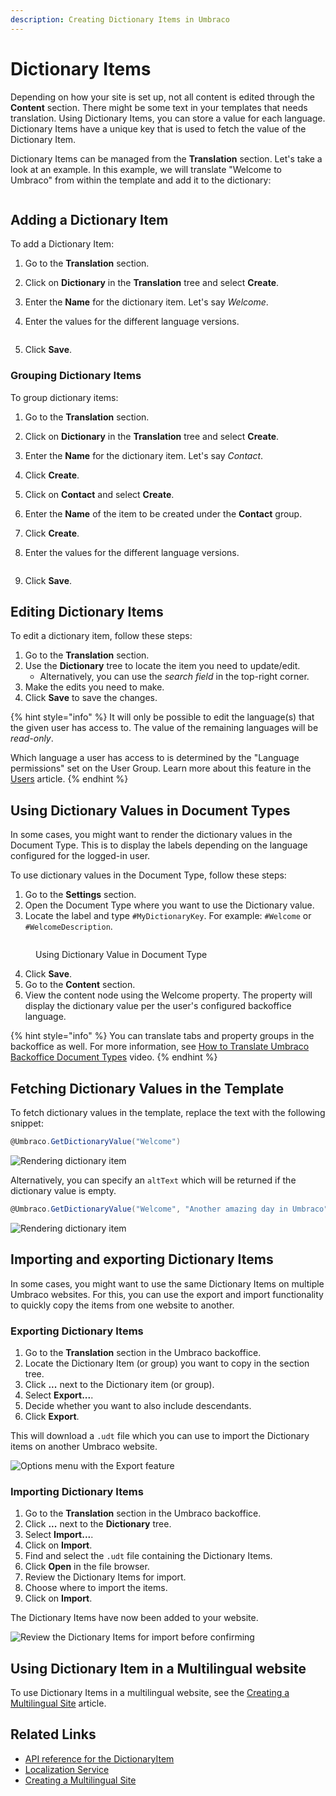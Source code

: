 ```yaml
---
description: Creating Dictionary Items in Umbraco
---
```


# Dictionary Items

Depending on how your site is set up, not all content is edited through the **Content** section. There might be some text in your templates that needs translation. Using Dictionary Items, you can store a value for each language. Dictionary Items have a unique key that is used to fetch the value of the Dictionary Item.

Dictionary Items can be managed from the **Translation** section. Let's take a look at an example. In this example, we will translate "Welcome to Umbraco" from within the template and add it to the dictionary:

<figure><img src="../../../../10/umbraco-cms/fundamentals/data/images/dictionary-item.png" alt=""><figcaption></figcaption></figure>

## Adding a Dictionary Item

To add a Dictionary Item:

1. Go to the **Translation** section.
2. Click on **Dictionary** in the **Translation** tree and select **Create**.
3. Enter the **Name** for the dictionary item. Let's say _Welcome_.
4.  Enter the values for the different language versions.

    <figure><img src="../../../../10/umbraco-cms/fundamentals/data/images/dictionary-item-values.png" alt=""><figcaption></figcaption></figure>
5. Click **Save**.

### Grouping Dictionary Items

To group dictionary items:

1. Go to the **Translation** section.
2. Click on **Dictionary** in the **Translation** tree and select **Create**.
3. Enter the **Name** for the dictionary item. Let's say _Contact_.
4. Click **Create**.
5. Click on **Contact** and select **Create**.
6. Enter the **Name** of the item to be created under the **Contact** group.
7. Click **Create**.
8.  Enter the values for the different language versions.

    <figure><img src="../../../../10/umbraco-cms/fundamentals/data/images/display-dictionary-item.png" alt=""><figcaption></figcaption></figure>
9. Click **Save**.

## Editing Dictionary Items

To edit a dictionary item, follow these steps:

1. Go to the **Translation** section.
2. Use the **Dictionary** tree to locate the item you need to update/edit.
   * Alternatively, you can use the _search field_ in the top-right corner.
3. Make the edits you need to make.
4. Click **Save** to save the changes.

{% hint style="info" %}
It will only be possible to edit the language(s) that the given user has access to. The value of the remaining languages will be _read-only_.

Which language a user has access to is determined by the "Language permissions" set on the User Group. Learn more about this feature in the [Users](users.md#creating-a-user-group) article.
{% endhint %}

## Using Dictionary Values in Document Types

In some cases, you might want to render the dictionary values in the Document Type. This is to display the labels depending on the language configured for the logged-in user.

To use dictionary values in the Document Type, follow these steps:

1. Go to the **Settings** section.
2. Open the Document Type where you want to use the Dictionary value.
3. Locate the label and type `#MyDictionaryKey`. For example: `#Welcome` or `#WelcomeDescription`.

<figure><img src="../../.gitbook/assets/Using_Dictionary_Value.jpg" alt=""><figcaption><p>Using Dictionary Value in Document Type</p></figcaption></figure>

4. Click **Save**.
5. Go to the **Content** section.
6. View the content node using the Welcome property. The property will display the dictionary value per the user's configured backoffice language.

{% hint style="info" %}
You can translate tabs and property groups in the backoffice as well. For more information, see [How to Translate Umbraco Backoffice Document Types](https://www.youtube.com/embed/OayHhOf47LA?si=iRZ7NE-ckv9LjrSv) video.
{% endhint %}

## Fetching Dictionary Values in the Template

To fetch dictionary values in the template, replace the text with the following snippet:

```csharp
@Umbraco.GetDictionaryValue("Welcome")
```

![Rendering dictionary item](../../../../10/umbraco-cms/fundamentals/data/images/rendering-dictionary-item.png)

Alternatively, you can specify an `altText` which will be returned if the dictionary value is empty.

```csharp
@Umbraco.GetDictionaryValue("Welcome", "Another amazing day in Umbraco")
```

![Rendering dictionary item](../../../../10/umbraco-cms/fundamentals/data/images/rendering-altvalue-dictionary-item.png)

## Importing and exporting Dictionary Items

In some cases, you might want to use the same Dictionary Items on multiple Umbraco websites. For this, you can use the export and import functionality to quickly copy the items from one website to another.

### Exporting Dictionary Items

1. Go to the **Translation** section in the Umbraco backoffice.
2. Locate the Dictionary Item (or group) you want to copy in the section tree.
3. Click **...** next to the Dictionary item (or group).
4. Select **Export...**.
5. Decide whether you want to also include descendants.
6. Click **Export**.

This will download a `.udt` file which you can use to import the Dictionary items on another Umbraco website.

![Options menu with the Export feature](../../../../10/umbraco-cms/fundamentals/data/images/export.png)

### Importing Dictionary Items

1. Go to the **Translation** section in the Umbraco backoffice.
2. Click **...** next to the **Dictionary** tree.
3. Select **Import...**.
4. Click on **Import**.
5. Find and select the `.udt` file containing the Dictionary Items.
6. Click **Open** in the file browser.
7. Review the Dictionary Items for import.
8. Choose where to import the items.
9. Click on **Import**.

The Dictionary Items have now been added to your website.

![Review the Dictionary Items for import before confirming](../../../../10/umbraco-cms/fundamentals/data/images/import.png)

## Using Dictionary Item in a Multilingual website

To use Dictionary Items in a multilingual website, see the [Creating a Multilingual Site](../../tutorials/multilanguage-setup.md) article.

## Related Links

* [API reference for the DictionaryItem](https://apidocs.umbraco.com/v14/csharp/api/Umbraco.Cms.Core.Models.DictionaryItem.html)
* [Localization Service](https://apidocs.umbraco.com/v14/csharp/api/Umbraco.Cms.Core.Services.ILocalizationService.html)
* [Creating a Multilingual Site](../../tutorials/multilanguage-setup.md)
